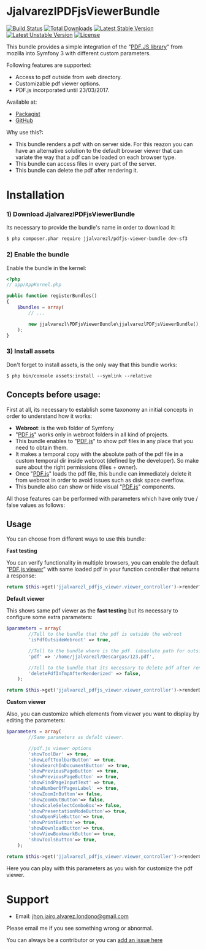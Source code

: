 JjalvarezlPDFjsViewerBundle
===========================

[![Build Status](https://travis-ci.org/jjalvarezl/JjalvarezlPDFjsViewerBundle.svg?branch=sf3)](https://travis-ci.org/jjalvarezl/JjalvarezlPDFjsViewerBundle) [![Total Downloads](https://poser.pugx.org/jjalvarezl/pdfjs-viewer-bundle/downloads)](https://packagist.org/packages/jjalvarezl/pdfjs-viewer-bundle) [![Latest Stable Version](https://poser.pugx.org/jjalvarezl/pdfjs-viewer-bundle/version)](https://packagist.org/packages/jjalvarezl/pdfjs-viewer-bundle) [![Latest Unstable Version](https://poser.pugx.org/jjalvarezl/pdfjs-viewer-bundle/v/unstable)](https://packagist.org/packages/jjalvarezl/pdfjs-viewer-bundle) [![License](https://poser.pugx.org/jjalvarezl/pdfjs-viewer-bundle/license)](https://packagist.org/packages/jjalvarezl/pdfjs-viewer-bundle)

This bundle provides a simple integration of the "[PDF.JS library](https://github.com/mozilla/pdf.js)" from mozilla into Symfony 3 with different custom parameters.

Following features are supported:
* Access to pdf outside from web directory.
* Customizable pdf viewer options.
* PDF.js incorporated until 23/03/2017.

Available at:
* [Packagist](https://packagist.org/packages/jjalvarezl/pdfjs-viewer-bundle#dev-sf3)
* [GitHub](https://github.com/jjalvarezl/JjalvarezlPDFjsViewerBundle/tree/sf3)

Why use this?:

* This bundle renders a pdf with on server side. For this reazon you can have an alternative solution to the default browser viewer that can variate the way that a pdf can be loaded on each browser type.
* This bundle can access files in every part of the server.
* This bundle can delete the pdf after rendering it.

Installation
============

### 1) Download JjalvarezlPDFjsViewerBundle

Its necessary to provide the bundle's name in order to download it:

``` bash
$ php composer.phar require jjalvarezl/pdfjs-viewer-bundle dev-sf3
```

### 2) Enable the bundle

Enable the bundle in the kernel:

``` php
<?php
// app/AppKernel.php

public function registerBundles()
{
    $bundles = array(
        // ...

        new jjalvarezl\PDFjsViewerBundle\jjalvarezlPDFjsViewerBundle(),
    );
}
```
### 3) Install assets

Don't forget to install assets, is the only way that this bundle works:

```
$ php bin/console assets:install --symlink --relative
```

## Concepts before usage:

First at all, its necessary to establish some taxonomy an initial concepts in order to understand how it works:

* **Webroot**: is the web folder of Symfony
* "[PDF.js](https://github.com/mozilla/pdf.js)" works only in webroot folders in all kind of projects.
* This bundle enables to "[PDF.js](https://github.com/mozilla/pdf.js)" to show pdf files in any place that you need to obtain them.
* It makes a temporal copy with the absolute path of the pdf file in a custom temporal dir inside webroot (defined by the developer). So make sure about the right permissions (files + owner).
* Once "[PDF.js](https://github.com/mozilla/pdf.js)" loads the pdf file, this bundle can immediately delete it from webroot in order to avoid issues such as disk space overflow.
* This bundle also can show or hide visual "[PDF.js](https://github.com/mozilla/pdf.js)" components.

All those features can be performed with parameters which have only true / false values as follows:

## Usage

You can choose from different ways to use this bundle:

**Fast testing**

You can verify functionality in multiple browsers, you can enable the default "[PDF.js viewer](https://mozilla.github.io/pdf.js/web/viewer.html)" with same loaded pdf in your function controller that returns a response:

```php
return $this->get('jjalvarezl_pdfjs_viewer.viewer_controller')->renderTestViewer();
```

**Default viewer**

This shows same pdf viewer as the **fast testing** but its necessary to configure some extra parameters:

```php
$parameters = array(
        //Tell to the bundle that the pdf is outside the webroot
        'isPdfOutsideWebroot' => true,

        //Tell to the bundle where is the pdf. (absolute path for outside temporal folder pdf, just the <name>.pdf for inside temporal folder)
        'pdf' => '/home/jjalvarezl/Descargas/123.pdf',

        //Tell to the bundle that its necessary to delete pdf after render.
        'deletePdfInTmpAfterRenderized' => false,
    );

return $this->get('jjalvarezl_pdfjs_viewer.viewer_controller')->renderDefaultViewer($parameters);
```

**Custom viewer**

Also, you can customize which elements from viewer you want to display by editing the parameters:

```php
$parameters = array(
        //Same parameters as defalt viewer.

        //pdf.js viewer options
        'showToolBar' => true,
        'showLeftToolbarButton' => true,
        'showSearchInDocumentButton' => true,
        'showPreviousPageButton' => true,
        'showPreviousPageButton' => true,
        'showFindPageInputText' => true,
        'showNumberOfPagesLabel' => true,
        'showZoomInButton'=> false,
        'showZoomOutButton'=> false,
        'showScaleSelectComboBox'=> false,
        'showPresentationModeButton'=> true,
        'showOpenFileButton'=> true,
        'showPrintButton'=> true,
        'showDownloadButton'=> true,
        'showViewBookmarkButton'=> true,
        'showToolsButton'=> true,
    );

return $this->get('jjalvarezl_pdfjs_viewer.viewer_controller')->renderCustomViewer($parameters);
```

Here you can play with this parameters as you wish for customize the pdf viewer.

Support
=======

* Email: jhon.jairo.alvarez.londono@gmail.com

Please email me if you see something wrong or abnormal.

You can always be a contributor or you can [add an issue here](https://github.com/jjalvarezl/JjalvarezlPDFjsViewerBundle/issues)
